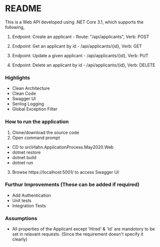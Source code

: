 # README #

This is a Web API developed using .NET Core 3.1, which supports the following,

1. Endpoint: Create an applicant - Route: "/api/applicants", Verb: POST

2. Endpoint: Get an applicant by id - /api/applicants/{id}, Verb: GET

3. Endpoint: Update a given applicant - /api/applicants/{id}, Verb: PUT

4. Endpoint: Delete an applicant by id - /api/applicants/{id}, Verb: DELETE

### Highlights

* Clean Architecture  
* Clean Code 
* Swagger UI
* Serilog Logging
* Global Exception Filter

### How to run the application

1. Clone/download the source code
2. Open command prompt
* CD to src\Hahn.ApplicationProcess.May2020.Web
* dotnet restore
* dotnet build
* dotnet run 
3. Browse https://localhost:5001/ to access Swagger UI

### Furthur Improvements (These can be added if required)
* Add Authentication
* Unit tests
* Integration Tests

### Assumptions
* All properties of the Applicant except 'Hired' & 'Id' are mandotory to be set in relavant requests. (Since the requirement doesn't specify it clearly)



